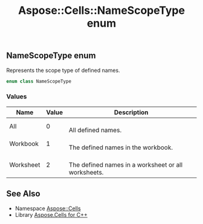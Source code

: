 ﻿---
title: Aspose::Cells::NameScopeType enum
linktitle: NameScopeType
second_title: Aspose.Cells for C++ API Reference
description: 'Aspose::Cells::NameScopeType enum. Represents the scope type of defined names in C++.'
type: docs
weight: 22800
url: /cpp/aspose.cells/namescopetype/
---
## NameScopeType enum


Represents the scope type of defined names.

```cpp
enum class NameScopeType
```

### Values

| Name | Value | Description |
| --- | --- | --- |
| All | 0 | <br>All defined names. |
| Workbook | 1 | <br>The defined names in the workbook. |
| Worksheet | 2 | <br>The defined names in a worksheet or all worksheets. |

## See Also

* Namespace [Aspose::Cells](../)
* Library [Aspose.Cells for C++](../../)
